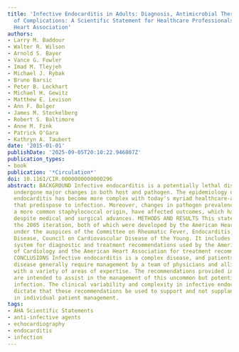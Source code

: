 ```yaml
---
title: 'Infective Endocarditis in Adults: Diagnosis, Antimicrobial Therapy, and Management
  of Complications: A Scientific Statement for Healthcare Professionals from the American
  Heart Association'
authors:
- Larry M. Baddour
- Walter R. Wilson
- Arnold S. Bayer
- Vance G. Fowler
- Imad M. Tleyjeh
- Michael J. Rybak
- Bruno Barsic
- Peter B. Lockhart
- Michael H. Gewitz
- Matthew E. Levison
- Ann F. Bolger
- James M. Steckelberg
- Robert S. Baltimore
- Anne M. Fink
- Patrick O'Gara
- Kathryn A. Taubert
date: '2015-01-01'
publishDate: '2025-09-05T20:10:22.946807Z'
publication_types:
- book
publication: '*Circulation*'
doi: 10.1161/CIR.0000000000000296
abstract: BACKGROUND Infective endocarditis is a potentially lethal disease that has
  undergone major changes in both host and pathogen. The epidemiology of infective
  endocarditis has become more complex with today's myriad healthcare-associated factors
  that predispose to infection. Moreover, changes in pathogen prevalence, in particular
  a more common staphylococcal origin, have affected outcomes, which have not improved
  despite medical and surgical advances. METHODS AND RESULTS This statement updates
  the 2005 iteration, both of which were developed by the American Heart Association
  under the auspices of the Committee on Rheumatic Fever, Endocarditis, and Kawasaki
  Disease, Council on Cardiovascular Disease of the Young. It includes an evidenced-based
  system for diagnostic and treatment recommendations used by the American College
  of Cardiology and the American Heart Association for treatment recommendations.
  CONCLUSIONS Infective endocarditis is a complex disease, and patients with this
  disease generally require management by a team of physicians and allied health providers
  with a variety of areas of expertise. The recommendations provided in this document
  are intended to assist in the management of this uncommon but potentially deadly
  infection. The clinical variability and complexity in infective endocarditis, however,
  dictate that these recommendations be used to support and not supplant decisions
  in individual patient management.
tags:
- AHA Scientific Statements
- anti-infective agents
- echocardiography
- endocarditis
- infection
---
```

